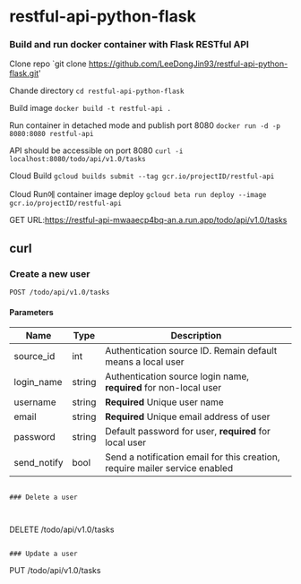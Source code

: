 # restful-api-python-flask
### Build and run docker container with Flask RESTful API

Clone repo `git clone https://github.com/LeeDongJin93/restful-api-python-flask.git'

Chande directory `cd restful-api-python-flask`

Build image `docker build -t restful-api .` 
  
Run container in detached mode and publish port 8080 `docker run -d -p 8080:8080 restful-api`
  
API should be accessible on port 8080 `curl -i localhost:8080/todo/api/v1.0/tasks`

Cloud Build     `gcloud builds submit --tag gcr.io/projectID/restful-api`

Cloud Run에 container image deploy     `gcloud beta run deploy --image gcr.io/projectID/restful-api`

GET URL:https://restful-api-mwaaecp4bq-an.a.run.app/todo/api/v1.0/tasks

## curl

### Create a new user

```
POST /todo/api/v1.0/tasks
```

#### Parameters

|Name|Type|Description|
|----|----|-----------|
|source_id|int|Authentication source ID. Remain default means a local user|
|login_name|string|Authentication source login name, **required** for non-local user|
|username|string|**Required** Unique user name|
|email|string|**Required** Unique email address of user|
|password|string|Default password for user, **required** for local user|
|send_notify|bool|Send a notification email for this creation, require mailer service enabled|
```

### Delete a user



```
DELETE /todo/api/v1.0/tasks
```

### Update a user

```
PUT /todo/api/v1.0/tasks
```
